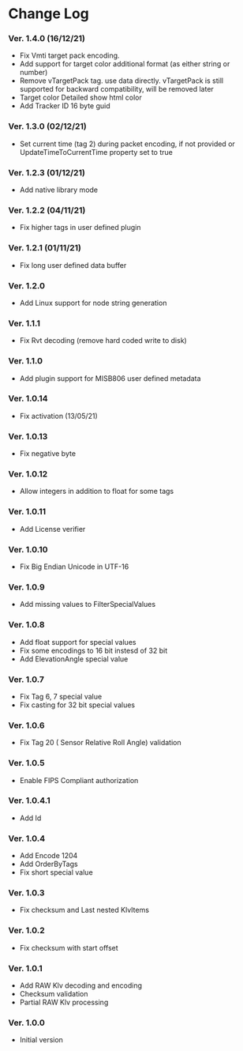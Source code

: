 ﻿Change Log
==========

### Ver. 1.4.0 (16/12/21)
- Fix Vmti target pack encoding. 
- Add support for target color additional format (as either string or number)
- Remove vTargetPack tag. use data directly. vTargetPack is still supported for backward compatibility, will be removed later
- Target color Detailed show html color
- Add Tracker ID 16 byte guid

### Ver. 1.3.0 (02/12/21)
- Set current time (tag 2) during packet encoding, if not provided or UpdateTimeToCurrentTime property set to true

### Ver. 1.2.3 (01/12/21)
- Add native library mode

### Ver. 1.2.2 (04/11/21)
- Fix higher tags in user defined plugin

### Ver. 1.2.1 (01/11/21)
- Fix long user defined data buffer

### Ver. 1.2.0
- Add Linux support for node string generation

### Ver. 1.1.1
- Fix Rvt decoding (remove hard coded write to disk)

### Ver. 1.1.0
- Add plugin support for MISB806 user defined metadata

### Ver. 1.0.14
- Fix activation (13/05/21)

### Ver. 1.0.13
- Fix negative byte

### Ver. 1.0.12
- Allow integers in addition to float for some tags

### Ver. 1.0.11
- Add License verifier

### Ver. 1.0.10
- Fix Big Endian Unicode in UTF-16

### Ver. 1.0.9
- Add missing values to FilterSpecialValues

### Ver. 1.0.8
- Add float support for special values
- Fix some encodings to 16 bit instesd of 32 bit
- Add ElevationAngle special value

### Ver. 1.0.7
- Fix Tag 6, 7 special value
- Fix casting for 32 bit special values

### Ver. 1.0.6
- Fix Tag 20 ( Sensor Relative Roll Angle) validation

### Ver. 1.0.5
- Enable FIPS Compliant authorization

### Ver. 1.0.4.1
- Add Id

### Ver. 1.0.4
- Add Encode 1204
- Add OrderByTags
- Fix short special value

### Ver. 1.0.3
- Fix checksum and Last nested KlvItems

### Ver. 1.0.2
- Fix checksum with start offset

### Ver. 1.0.1
- Add RAW Klv decoding and encoding
- Checksum validation
- Partial RAW Klv processing

### Ver. 1.0.0
- Initial version
